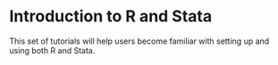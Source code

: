 # Introduction to R and Stata

This set of tutorials will help users become familiar with setting up and using both R and Stata.
